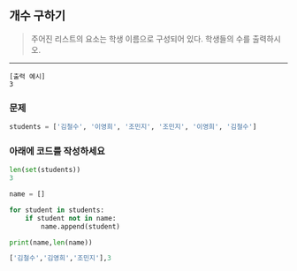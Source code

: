 ## 개수 구하기
> 주어진 리스트의 요소는 학생 이름으로 구성되어 있다. 학생들의 수를 출력하시오.

---

```
[출력 예시]
3
```
### 문제
```python
students = ['김철수', '이영희', '조민지', '조민지', '이영희', '김철수']
```
### 아래에 코드를 작성하세요
```python
len(set(students))
3
```

```python
name = []

for student in students:
    if student not in name:
        name.append(student)

print(name,len(name))

['김철수','김영희','조민지'],3
```
